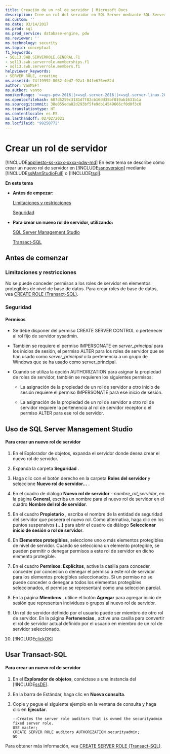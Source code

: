 ```yaml
---
title: Creación de un rol de servidor | Microsoft Docs
description: Cree un rol del servidor en SQL Server mediante SQL Server Management Studio o Transact-SQL. Revise las limitaciones, las restricciones y los permisos necesarios.
ms.custom: ''
ms.date: 03/14/2017
ms.prod: sql
ms.prod_service: database-engine, pdw
ms.reviewer: ''
ms.technology: security
ms.topic: conceptual
f1_keywords:
- SQL13.SWB.SERVERROLE.GENERAL.F1
- sql13.swb.serverrole.memberships.f1
- sql13.swb.serverrole.members.f1
helpviewer_keywords:
- SERVER ROLE, creating
ms.assetid: 74f19992-8082-4ed7-92a1-04fe676ee82d
author: VanMSFT
ms.author: vanto
monikerRange: '>=aps-pdw-2016||>=sql-server-2016||>=sql-server-linux-2017||=azuresqldb-mi-current'
ms.openlocfilehash: 687d5259c3181d7f82cb16dd35bf019ab1631b1a
ms.sourcegitcommit: 38e055eda82d293bf5fe9db14549666cf0d0f3c0
ms.translationtype: HT
ms.contentlocale: es-ES
ms.lasthandoff: 02/02/2021
ms.locfileid: "99250772"
---
```

# <a name="create-a-server-role"></a>Crear un rol de servidor
[!INCLUDE[appliesto-ss-xxxx-xxxx-pdw-md](../../../includes/appliesto-ss-xxxx-xxxx-pdw-md.md)]
  En este tema se describe cómo crear un nuevo rol de servidor en [!INCLUDE[ssnoversion](../../../includes/ssnoversion-md.md)] mediante [!INCLUDE[ssManStudioFull](../../../includes/ssmanstudiofull-md.md)] o [!INCLUDE[tsql](../../../includes/tsql-md.md)].  
  
 **En este tema**  
  
-   **Antes de empezar:**  
  
     [Limitaciones y restricciones](#Restrictions)  
  
     [Seguridad](#Security)  
  
-   **Para crear un nuevo rol de servidor, utilizando:**  
  
     [SQL Server Management Studio](#SSMSProcedure)  
  
     [Transact-SQL](#TsqlProcedure)  
  
##  <a name="before-you-begin"></a><a name="BeforeYouBegin"></a> Antes de comenzar  
  
###  <a name="limitations-and-restrictions"></a><a name="Restrictions"></a> Limitaciones y restricciones  
 No se puede conceder permisos a los roles de servidor en elementos protegibles de nivel de base de datos. Para crear roles de base de datos, vea [CREATE ROLE &#40;Transact-SQL&#41;](../../../t-sql/statements/create-role-transact-sql.md).  
  
###  <a name="security"></a><a name="Security"></a> Seguridad  
  
####  <a name="permissions"></a><a name="Permissions"></a> Permisos  
  
-   Se debe disponer del permiso CREATE SERVER CONTROL o pertenecer al rol fijo de servidor sysadmin.  
  
-   También se requiere el permiso IMPERSONATE en *server_principal* para los inicios de sesión, el permiso ALTER para los roles de servidor que se han usado como *server_principal* o la pertenencia a un grupo de Windows que se ha usado como server_principal.  
  
-   Cuando se utiliza la opción AUTHORIZATION para asignar la propiedad de roles de servidor, también se requieren los siguientes permisos:  
  
    -   La asignación de la propiedad de un rol de servidor a otro inicio de sesión requiere el permiso IMPERSONATE para ese inicio de sesión.  
  
    -   La asignación de la propiedad de un rol de servidor a otro rol de servidor requiere la pertenencia al rol de servidor receptor o el permiso ALTER para ese rol de servidor.  
  
##  <a name="using-sql-server-management-studio"></a><a name="SSMSProcedure"></a> Uso de SQL Server Management Studio  
  
#### <a name="to-create-a-new-server-role"></a>Para crear un nuevo rol de servidor  
  
1.  En el Explorador de objetos, expanda el servidor donde desea crear el nuevo rol de servidor.  
  
2.  Expanda la carpeta **Seguridad** .  
  
3.  Haga clic con el botón derecho en la carpeta **Roles del servidor** y seleccione **Nuevo rol de servidor...** .  
  
4.  En el cuadro de diálogo **Nuevo rol de servidor -** _nombre\_rol\_servidor_, en la página **General**, escriba un nombre para el nuevo rol de servidor en el cuadro **Nombre del rol de servidor**.  
  
5.  En el cuadro **Propietario** , escriba el nombre de la entidad de seguridad del servidor que poseerá el nuevo rol. Como alternativa, haga clic en los puntos suspensivos **(...)** para abrir el cuadro de diálogo **Seleccionar inicio de sesión o rol de servidor**.  
  
6.  En **Elementos protegibles**, seleccione uno o más elementos protegibles de nivel de servidor. Cuando se selecciona un elemento protegible, se pueden permitir o denegar permisos a este rol de servidor en dicho elemento protegible.  
  
7.  En el cuadro **Permisos: Explícitos**, active la casilla para conceder, conceder por concesión o denegar el permiso a este rol de servidor para los elementos protegibles seleccionados. Si un permiso no se puede conceder o denegar a todos los elementos protegibles seleccionados, el permiso se representará como una selección parcial.  
  
8.  En la página **Miembros** , utilice el botón **Agregar** para agregar inicio de sesión que representan individuos o grupos al nuevo rol de servidor.  
  
9. Un rol de servidor definido por el usuario puede ser miembro de otro rol de servidor. En la página **Pertenencias** , active una casilla para convertir el rol de servidor actual definido por el usuario en miembro de un rol de servidor seleccionado.  
  
10. [!INCLUDE[clickOK](../../../includes/clickok-md.md)]  
  
##  <a name="using-transact-sql"></a><a name="TsqlProcedure"></a> Usar Transact-SQL  
  
#### <a name="to-create-a-new-server-role"></a>Para crear un nuevo rol de servidor  
  
1.  En el **Explorador de objetos**, conéctese a una instancia del [!INCLUDE[ssDE](../../../includes/ssde-md.md)].  
  
2.  En la barra de Estándar, haga clic en **Nueva consulta**.  
  
3.  Copie y pegue el siguiente ejemplo en la ventana de consulta y haga clic en **Ejecutar**.  
  
    ```  
    --Creates the server role auditors that is owned the securityadmin fixed server role.  
    USE master;  
    CREATE SERVER ROLE auditors AUTHORIZATION securityadmin;  
    GO  
    ```  
  
 Para obtener más información, vea [CREATE SERVER ROLE &#40;Transact-SQL&#41;](../../../t-sql/statements/create-server-role-transact-sql.md).  
  
  
